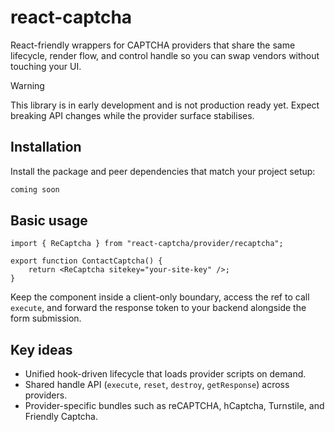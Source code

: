 # react-captcha

React-friendly wrappers for CAPTCHA providers that share the same lifecycle, render flow, and control handle so you can swap vendors without touching your UI.

> [!WARNING]
> This library is in early development and is not production ready yet. Expect breaking API changes while the provider surface stabilises.

## Installation

Install the package and peer dependencies that match your project setup:

```sh
coming soon
```

## Basic usage

```tsx
import { ReCaptcha } from "react-captcha/provider/recaptcha";

export function ContactCaptcha() {
	return <ReCaptcha sitekey="your-site-key" />;
}
```

Keep the component inside a client-only boundary, access the ref to call `execute`, and forward the response token to your backend alongside the form submission.

## Key ideas

- Unified hook-driven lifecycle that loads provider scripts on demand.
- Shared handle API (`execute`, `reset`, `destroy`, `getResponse`) across providers.
- Provider-specific bundles such as reCAPTCHA, hCaptcha, Turnstile, and Friendly Captcha.
